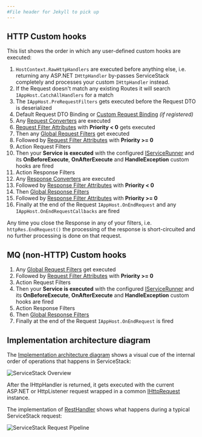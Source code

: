 ```yaml
---
#File header for Jekyll to pick up 
---
```

## HTTP Custom hooks

This list shows the order in which any user-defined custom hooks are executed:

  1. `HostContext.RawHttpHandlers` are executed before anything else, i.e. returning any ASP.NET `IHttpHandler` by-passes ServiceStack completely and processes your custom `IHttpHandler` instead.
  2. If the Request doesn't match any existing Routes it will search `IAppHost.CatchAllHandlers` for a match
  3. The `IAppHost.PreRequestFilters` gets executed before the Request DTO is deserialized
  4. Default Request DTO Binding or [Custom Request Binding][4] _(if registered)_
  5. Any [Request Converters](https://github.com/ServiceStack/ServiceStack/wiki/Customize-HTTP-Responses#request-converters) are executed
  5. [Request Filter Attributes][3] with **Priority < 0** gets executed
  6. Then any [Global Request Filters][1] get executed
  7. Followed by [Request Filter Attributes][3] with **Priority >= 0**
  8. Action Request Filters
  9. Then your **Service is executed** with the configured [IServiceRunner<T>](https://github.com/ServiceStack/ServiceStack/blob/master/src/ServiceStack.Interfaces/Web/IServiceRunner.cs) and its **OnBeforeExecute**, **OnAfterExecute** and **HandleException** custom hooks are fired
  10. Action Response Filters
  11. Any [Response Converters](https://github.com/ServiceStack/ServiceStack/wiki/Customize-HTTP-Responses#response-converters) are executed
  11. Followed by [Response Filter Attributes][3] with **Priority < 0** 
  12. Then [Global Response Filters][1] 
  13. Followed by [Response Filter Attributes][3] with **Priority >= 0** 
  14. Finally at the end of the Request `IAppHost.OnEndRequest` and any `IAppHost.OnEndRequestCallbacks` are fired

Any time you close the Response in any of your filters, i.e. `httpRes.EndRequest()` the processing of the response is short-circuited and no further processing is done on that request.

## MQ (non-HTTP) Custom hooks

  1. Any [Global Request Filters](https://github.com/ServiceStack/ServiceStack/wiki/Request-and-response-filters#message-queue-endpoints) get executed
  2. Followed by [Request Filter Attributes][3] with **Priority >= 0**
  3. Action Request Filters
  4. Then your **Service is executed** with the configured [IServiceRunner<T>](https://github.com/ServiceStack/ServiceStack/blob/master/src/ServiceStack.Interfaces/Web/IServiceRunner.cs) and its **OnBeforeExecute**, **OnAfterExecute** and **HandleException** custom hooks are fired
  5. Action Response Filters
  6. Then [Global Response Filters](https://github.com/ServiceStack/ServiceStack/wiki/Request-and-response-filters#message-queue-endpoints) 
  7. Finally at the end of the Request `IAppHost.OnEndRequest` is fired

## Implementation architecture diagram

The [Implementation architecture diagram][2] shows a visual cue of the internal order of operations that happens in ServiceStack:

![ServiceStack Overview](http://mono.servicestack.net/files/servicestack-overview-01.png)

After the IHttpHandler is returned, it gets executed with the current ASP.NET or HttpListener request wrapped in a common [IHttpRequest](https://github.com/ServiceStack/ServiceStack/blob/master/src/ServiceStack.Interfaces/ServiceHost/IHttpRequest.cs) instance. 

The implementation of [RestHandler](https://github.com/ServiceStack/ServiceStack/blob/master/src/ServiceStack/WebHost.Endpoints/RestHandler.cs) shows what happens during a typical ServiceStack request:

![ServiceStack Request Pipeline](http://mono.servicestack.net/files/servicestack-overview-02.png)

  [1]: https://github.com/ServiceStack/ServiceStack/wiki/Request-and-response-filters
  [2]: https://github.com/ServiceStack/ServiceStack/wiki/Architecture-overview
  [3]: https://github.com/ServiceStack/ServiceStack/wiki/Filter-attributes
  [4]: https://github.com/ServiceStack/ServiceStack/wiki/Serialization-deserialization